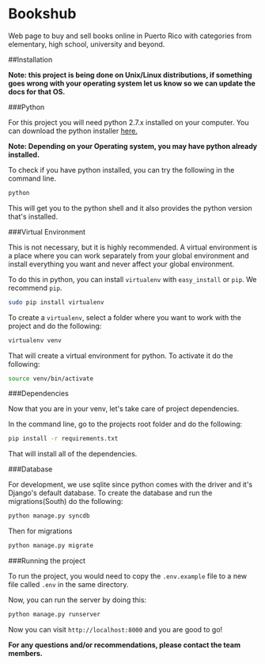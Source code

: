 Bookshub
========

Web page to buy and sell books online in Puerto Rico with categories from elementary, high school, university and beyond.

##Installation

**Note: this project is being done on Unix/Linux distributions, if something goes wrong with your
operating system let us know so we can update the docs for that OS.**

###Python

For this project you will need python 2.7.x installed on your computer.
You can download the python installer [here.](https://www.python.org/downloads/)

**Note: Depending on your Operating system, you may have python already installed.**

To check if you have python installed, you can try the following in the command line.

```bash
python
```

This will get you to the python shell and it also provides the python version that's installed.

###Virtual Environment

This is not necessary, but it is highly recommended. A virtual environment is a place where
you can work separately from your global environment and install everything you want and never
affect your global environment.

To do this in python, you can install `virtualenv` with `easy_install` or `pip`. We recommend `pip`.

```bash
sudo pip install virtualenv
```

To create a `virtualenv`, select a folder where you want to work with the project and do the following:
 
```bash
virtualenv venv
```

That will create a virtual environment for python. To activate it do the following:

```bash
source venv/bin/activate
```

###Dependencies

Now that you are in your venv, let's take care of project dependencies.

In the command line, go to the projects root folder and do the following:

```bash
pip install -r requirements.txt
```

That will install all of the dependencies.

###Database

For development, we use sqlite since python comes with the driver and it's Django's default database.
To create the database and run the migrations(South) do the following:

```bash
python manage.py syncdb
```

Then for migrations

```bash
python manage.py migrate
```

###Running the project

To run the project, you would need to copy the `.env.example` file to a new file called `.env` in the same directory.

Now, you can run the server by doing this:

```bash
python manage.py runserver
```

Now you can visit `http://localhost:8000` and you are good to go!

**For any questions and/or recommendations, please contact the team members.**